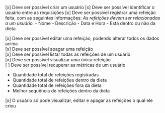 [x] Deve ser possível criar um usuário
[x] Deve ser possível identificar o usuário entre as requisições
[x] Deve ser possível registrar uma refeição feita, com as seguintes informações:
    *As refeições devem ser relacionadas a um usuário.*
    - Nome
    - Descrição
    - Data e Hora
    - Está dentro ou não da dieta

[x] Deve ser possível editar uma refeição, podendo alterar todos os dados acima  
[x] Deve ser possível apagar uma refeição  
[x] Deve ser possível listar todas as refeições de um usuário  
[x] Deve ser possível visualizar uma única refeição  
[ ] Deve ser possível recuperar as métricas de um usuário  
- Quantidade total de refeições registradas  
- Quantidade total de refeições dentro da dieta  
- Quantidade total de refeições fora da dieta  
- Melhor sequência de refeições dentro da dieta  

[x] O usuário só pode visualizar, editar e apagar as refeições o qual ele criou
